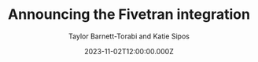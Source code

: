 ---
title: Announcing the Fivetran integration
date: 2023-11-02T12:00:00.000Z
author: Taylor Barnett-Torabi and Katie Sipos
summary: Learn how you can extract, load, and transform your PlanetScale data with Fivetran.
tags:
  - post
remoteURL: https://planetscale.com/blog/announcing-the-fivetran-integration
remoteBaseURL: planetscale.com
---